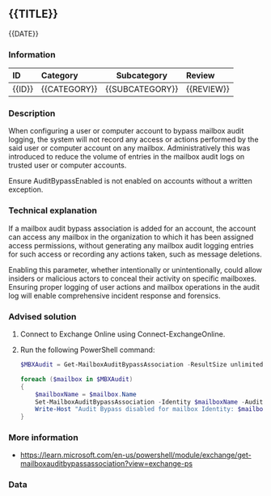 ## {{TITLE}}

{{DATE}}

###  Information

| ID     | Category     | Subcategory     | Review     |
| :----- | :----------- | --------------- | :--------- |
| {{ID}} | {{CATEGORY}} | {{SUBCATEGORY}} | {{REVIEW}} |

### Description

When configuring a user or computer account to bypass mailbox audit logging, the system will not record any access or actions performed by the said user or computer account on any mailbox. Administratively this was introduced to reduce the volume of entries in the mailbox audit logs on trusted user or computer accounts.

Ensure AuditBypassEnabled is not enabled on accounts without a written exception.

### Technical explanation

If a mailbox audit bypass association is added for an account, the account can access any mailbox in the organization to which it has been assigned access permissions, without generating any mailbox audit logging entries for such access or recording any actions taken, such as message deletions.

Enabling this parameter, whether intentionally or unintentionally, could allow insiders or malicious actors to conceal their activity on specific mailboxes. Ensuring proper logging of user actions and mailbox operations in the audit log will enable comprehensive incident response and forensics.

### Advised solution

1. Connect to Exchange Online using Connect-ExchangeOnline.

2. Run the following PowerShell command:

   ```powershell
   $MBXAudit = Get-MailboxAuditBypassAssociation -ResultSize unlimited | Where-Object { $_.AuditBypassEnabled -eq $true }
   
   foreach ($mailbox in $MBXAudit)
   {
       $mailboxName = $mailbox.Name
       Set-MailboxAuditBypassAssociation -Identity $mailboxName -AuditBypassEnabled $false
       Write-Host "Audit Bypass disabled for mailbox Identity: $mailboxName" -ForegroundColor Green 
   }
   ```

### More information

- https://learn.microsoft.com/en-us/powershell/module/exchange/get-mailboxauditbypassassociation?view=exchange-ps


### Data
